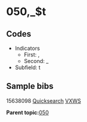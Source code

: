 # 050,\_$t

## Codes

-   Indicators
    -   First: ,
    -   Second: \_
-   Subfield: t

## Sample bibs

15638098 [Quicksearch](https://search.library.yale.edu/catalog/15638098) [VXWS](http://prodorbis.library.yale.edu:7014/vxws/GetHoldingsService?bibId=15638098)

**Parent topic:**[050](../../tags/050/050.md)

